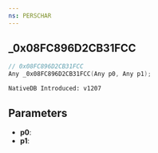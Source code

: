 ```yaml
---
ns: PERSCHAR
---
```

## _0x08FC896D2CB31FCC

```c
// 0x08FC896D2CB31FCC
Any _0x08FC896D2CB31FCC(Any p0, Any p1);
```

```
NativeDB Introduced: v1207
```

## Parameters
* **p0**:
* **p1**:
